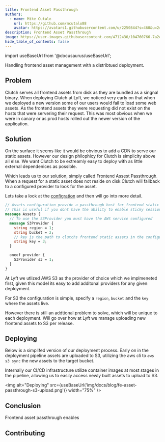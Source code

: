```yaml
---
title: Frontend Asset Passthrough
authors:
  - name: Mike Cutalo
    url: https://github.com/mcutalo88
    avatar: https://avatars1.githubusercontent.com/u/2250844?s=460&u=24deb32096e9f892cc91a6ff1ca1af50193b1fbd&v=4
description: Frontend Asset Passthrough
image: https://user-images.githubusercontent.com/4712430/104760766-7a2c5980-5727-11eb-93f5-3296b23ba3a0.png
hide_table_of_contents: false
---
```


import useBaseUrl from '@docusaurus/useBaseUrl';

Handling frontend asset management with a distribtued deployment.

<!--truncate-->

## Problem

Clutch serves all frontend assets from disk as they are bundled as a singnal binary.
When deploying Clutch at Lyft, we noticed very early on that when we deployed a new version some of our users would fail to load some web assets.
As the frontend assets they were requesting did not exist on the hosts that were servering their request.
This was most obvious when we were in canary or as prod hosts rolled out the newer version of the application.

## Solution

On the surface it seems like it would be obvious to add a CDN to serve our static assets.
However our design philophicy for Clutch is simplicity above all else.
We want Clutch to be extreamly easy to deploy with as little external dependenices as possible.

Which leads us to our solution, simply called Frontend Assest Passthrough.
When a request for a static asset does not reside on disk Clutch will fallback to a configured provider to look for the asset.

Lets take a look at the [configration](https://github.com/lyft/clutch/blob/890245e7d2a1bf91623a9e74b39f1083dbd5ea2c/api/config/gateway/v1/gateway.proto#L105-L119) and then will go into more detail.

```protobuf
// Assets configuration provide a passthrough host for frontend static assets.
// This is useful if you dont have the ability to enable sticky sessions or a blue/green deploy system in place.
message Assets {
  // To use the S3Provider you must have the AWS service configured
  message S3Provider {
    string region = 1;
    string bucket = 2;
    // key is the path to clutchs frontend static assets in the configured bucket
    string key = 3;
  }

  oneof provider {
    S3Provider s3 = 1;
  }
}
```

At Lyft we utlized AWS S3 as the provider of choice which we implmeneted first,
given this model its easy to add additonal providers for any given deployment.

For S3 the configuration is simple, specify a `region`, `bucket` and the `key` where the assets live.

However there is still an addtional problem to solve, which will be unique to each deployment.
Will go over how at Lyft we manage uploading new frontend assets to S3 per release.

## Deploying

Below is a simplifed version of our deployment process.
Early on in the deployment pipeline assets are uploaded to S3,
utilizing the aws cli to `aws s3 sync` the new assets to the target bucket.

Internally our CI/CD infrastructure utilize container images at most stages in the pipeline,
allowing us to easily access newly built assets to upload to S3.

<img alt="Deploying" src={useBaseUrl('img/docs/blog/fe-asset-passthrough-s3-upload.png')} width="75%" />

## Conclusion

Frontend asset passthrough enables 

## Contributing
